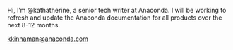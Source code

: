 Hi, I’m @kathatherine, a senior tech writer at Anaconda. I will be working to refresh and update the Anaconda documentation for all products over the next 8-12 months.

kkinnaman@anaconda.com

